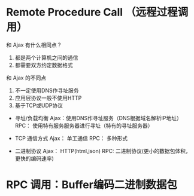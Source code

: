 # Remote Procedure Call （远程过程调用）

和 Ajax 有什么相同点？
1. 都是两个计算机之间的通信
2. 都需要双方约定数据格式

和 Ajax 的不同点
1. 不一定使用DNS作寻址服务
2. 应用层协议一般不使用HTTP
3. 基于TCP或UDP协议

- 寻址/负载均衡
  Ajax：使用DNS作寻址服务（DNS根据域名解析IP地址）
  RPC： 使用特有服务服务器进行寻址（特有的寻址服务器）

- TCP 通信方式
  Ajax： 单工通信
  RPC： 多种形式

- 二进制协议
Ajax： HTTP(html,json)
RPC: 二进制协议(更小的数据包体积，更快的编码速率)

# RPC 调用：Buffer编码二进制数据包